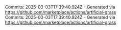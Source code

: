Commits: 2025-03-03T17:39:40.924Z - Generated via https://github.com/marketplace/actions/artificial-grass
<br>
Commits: 2025-03-03T17:39:40.924Z - Generated via https://github.com/marketplace/actions/artificial-grass
<br>
